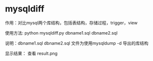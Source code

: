 # mysqldiff

作用：对比mysql两个库结构，包括表结构，存储过程，trigger，view



使用方法:
python mysqldiff.py dbname1.sql dbname2.sql

说明：dbname1.sql dbname2.sql 文件为使用mysqldump -d 导出的库结构

显示结果：
查看 result.png


